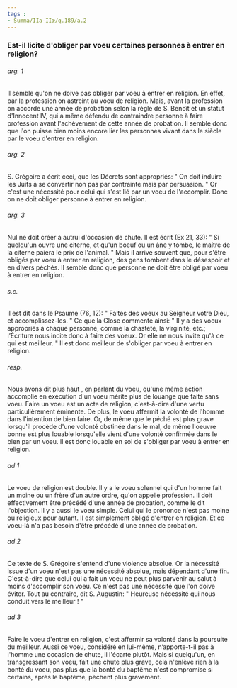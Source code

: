 ```yaml
---
tags : 
- Summa/IIa-IIæ/q.189/a.2
---
```


### Est-il licite d'obliger par voeu certaines personnes à entrer en religion?

###### arg. 1
Il semble qu'on ne doive pas obliger par voeu à entrer en religion. En effet, par la profession on astreint au voeu de religion. Mais, avant la profession on accorde une année de probation selon la règle de S. Benoît et un statut d'Innocent IV, qui a même défendu de contraindre personne à faire profession avant l'achèvement de cette année de probation. Il semble donc que l'on puisse bien moins encore lier les personnes vivant dans le siècle par le voeu d'entrer en religion. 

###### arg. 2
S. Grégoire a écrit ceci, que les Décrets sont appropriés: " On doit induire les Juifs à se convertir non pas par contrainte mais par persuasion. " Or c'est une nécessité pour celui qui s'est lié par un voeu de l'accomplir. Donc on ne doit obliger personne à entrer en religion. 

###### arg. 3
Nul ne doit créer à autrui d'occasion de chute. Il est écrit (Ex 21, 33): " Si quelqu'un ouvre une citerne, et qu'un boeuf ou un âne y tombe, le maître de la citerne paiera le prix de l'animal. " Mais il arrive souvent que, pour s'être obligés par voeu à entrer en religion, des gens tombent dans le désespoir et en divers péchés. Il semble donc que personne ne doit être obligé par voeu à entrer en religion. 

###### s.c.
il est dit dans le Psaume (76, 12): " Faites des voeux au Seigneur votre Dieu, et accomplissez-les. " Ce que la Glose commente ainsi: " Il y a des voeux appropriés à chaque personne, comme la chasteté, la virginité, etc.; l’Écriture nous incite donc à faire des voeux. Or elle ne nous invite qu'à ce qui est meilleur. " Il est donc meilleur de s'obliger par voeu à entrer en religion. 

###### resp.
Nous avons dit plus haut , en parlant du voeu, qu'une même action accomplie en exécution d'un voeu mérite plus de louange que faite sans voeu. Faire un voeu est un acte de religion, c'est-à-dire d'une vertu particulièrement éminente. De plus, le voeu affermit la volonté de l'homme dans l'intention de bien faire. Or, de même que le péché est plus grave lorsqu'il procède d'une volonté obstinée dans le mal, de même l'oeuvre bonne est plus louable lorsqu'elle vient d'une volonté confirmée dans le bien par un voeu. Il est donc louable en soi de s'obliger par voeu à entrer en religion. 

###### ad 1
Le voeu de religion est double. Il y a le voeu solennel qui d'un homme fait un moine ou un frère d'un autre ordre, qu'on appelle profession. Il doit effectivement être précédé d'une année de probation, comme le dit l'objection. Il y a aussi le voeu simple. Celui qui le prononce n'est pas moine ou religieux pour autant. Il est simplement obligé d'entrer en religion. Et ce voeu-là n'a pas besoin d'être précédé d'une année de probation. 

###### ad 2
Ce texte de S. Grégoire s'entend d'une violence absolue. Or la nécessité issue d'un voeu n'est pas une nécessité absolue, mais dépendant d'une fin. C'est-à-dire que celui qui a fait un voeu ne peut plus parvenir au salut à moins d'accomplir son voeu. Ce n'est pas une nécessité que l'on doive éviter. Tout au contraire, dit S. Augustin: " Heureuse nécessité qui nous conduit vers le meilleur ! " 

###### ad 3
Faire le voeu d'entrer en religion, c'est affermir sa volonté dans la poursuite du meilleur. Aussi ce voeu, considéré en lui-même, n’apporte-t-il pas à l'homme une occasion de chute, il l'écarte plutôt. Mais si quelqu'un, en transgressant son voeu, fait une chute plus grave, cela n'enlève rien à la bonté du voeu, pas plus que la bonté du baptême n'est compromise si certains, après le baptême, pèchent plus gravement. 

